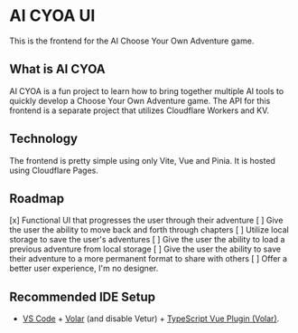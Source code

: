# AI CYOA UI

This is the frontend for the AI Choose Your Own Adventure game.


## What is AI CYOA

AI CYOA is a fun project to learn how to bring together multiple AI tools to quickly develop a Choose Your Own Adventure game. The API for this frontend is a separate project that utilizes Cloudflare Workers and KV.

## Technology

The frontend is pretty simple using only Vite, Vue and Pinia. It is hosted using Cloudflare Pages.

## Roadmap

[x] Functional UI that progresses the user through their adventure
[ ] Give the user the ability to move back and forth through chapters
[ ] Utilize local storage to save the user's adventures
[ ] Give the user the ability to load a previous adventure from local storage
[ ] Give the user the ability to save their adventure to a more permanent format to share with others
[ ] Offer a better user experience, I'm no designer.

## Recommended IDE Setup

- [VS Code](https://code.visualstudio.com/) + [Volar](https://marketplace.visualstudio.com/items?itemName=Vue.volar) (and disable Vetur) + [TypeScript Vue Plugin (Volar)](https://marketplace.visualstudio.com/items?itemName=Vue.vscode-typescript-vue-plugin).

